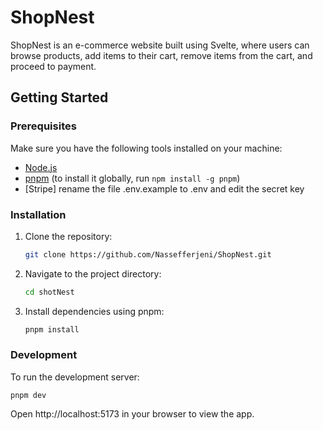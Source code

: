 # ShopNest

ShopNest is an e-commerce website built using Svelte, where users can browse products, add items to their cart, remove items from the cart, and proceed to payment.

## Getting Started

### Prerequisites

Make sure you have the following tools installed on your machine:

- [Node.js](https://nodejs.org/)
- [pnpm](https://pnpm.io/) (to install it globally, run `npm install -g pnpm`)
- [Stripe] rename the file .env.example to .env and edit the secret key

### Installation

1. Clone the repository:

   ```bash
   git clone https://github.com/Nassefferjeni/ShopNest.git

   ```

2. Navigate to the project directory:

   ```bash
   cd shotNest
   ```

3. Install dependencies using pnpm:

   ```bash
   pnpm install
   ```

### Development

To run the development server:

    pnpm dev

Open http://localhost:5173 in your browser to view the app.
